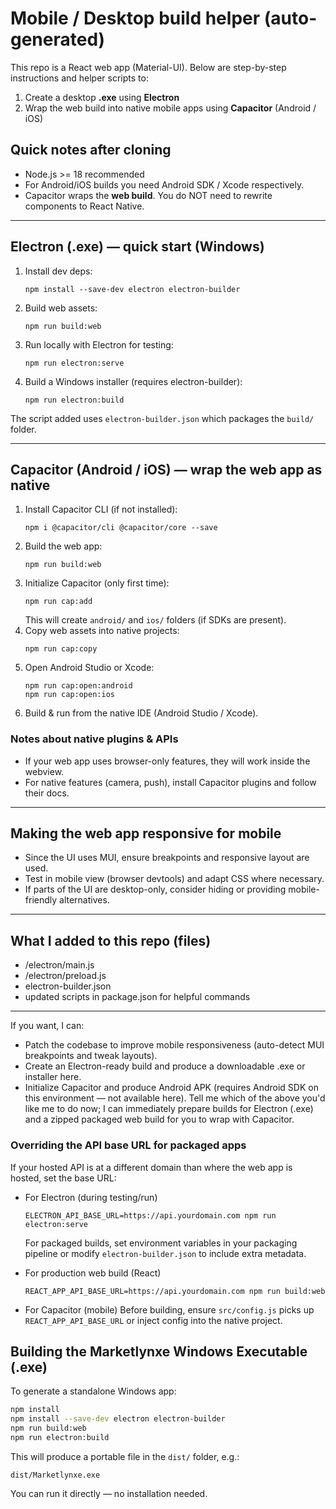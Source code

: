 # Mobile / Desktop build helper (auto-generated)

This repo is a React web app (Material-UI). Below are step-by-step instructions and helper scripts to:

1. Create a desktop **.exe** using **Electron**
2. Wrap the web build into native mobile apps using **Capacitor** (Android / iOS)

## Quick notes after cloning
- Node.js >= 18 recommended
- For Android/iOS builds you need Android SDK / Xcode respectively.
- Capacitor wraps the **web build**. You do NOT need to rewrite components to React Native.

---

## Electron (.exe) — quick start (Windows)
1. Install dev deps:
   ```
   npm install --save-dev electron electron-builder
   ```
2. Build web assets:
   ```
   npm run build:web
   ```
3. Run locally with Electron for testing:
   ```
   npm run electron:serve
   ```
4. Build a Windows installer (requires electron-builder):
   ```
   npm run electron:build
   ```
The script added uses `electron-builder.json` which packages the `build/` folder.

---

## Capacitor (Android / iOS) — wrap the web app as native
1. Install Capacitor CLI (if not installed):
   ```
   npm i @capacitor/cli @capacitor/core --save
   ```
2. Build the web app:
   ```
   npm run build:web
   ```
3. Initialize Capacitor (only first time):
   ```
   npm run cap:add
   ```
   This will create `android/` and `ios/` folders (if SDKs are present).
4. Copy web assets into native projects:
   ```
   npm run cap:copy
   ```
5. Open Android Studio or Xcode:
   ```
   npm run cap:open:android
   npm run cap:open:ios
   ```
6. Build & run from the native IDE (Android Studio / Xcode).

### Notes about native plugins & APIs
- If your web app uses browser-only features, they will work inside the webview.
- For native features (camera, push), install Capacitor plugins and follow their docs.

---

## Making the web app responsive for mobile
- Since the UI uses MUI, ensure breakpoints and responsive layout are used.
- Test in mobile view (browser devtools) and adapt CSS where necessary.
- If parts of the UI are desktop-only, consider hiding or providing mobile-friendly alternatives.

---

## What I added to this repo (files)
- /electron/main.js
- /electron/preload.js
- electron-builder.json
- updated scripts in package.json for helpful commands

---

If you want, I can:
- Patch the codebase to improve mobile responsiveness (auto-detect MUI breakpoints and tweak layouts).
- Create an Electron-ready build and produce a downloadable .exe or installer here.
- Initialize Capacitor and produce Android APK (requires Android SDK on this environment — not available here).
Tell me which of the above you'd like me to do now; I can immediately prepare builds for Electron (.exe) and a zipped packaged web build for you to wrap with Capacitor.


### Overriding the API base URL for packaged apps

If your hosted API is at a different domain than where the web app is hosted, set the base URL:

- For Electron (during testing/run)
  ```
  ELECTRON_API_BASE_URL=https://api.yourdomain.com npm run electron:serve
  ```
  For packaged builds, set environment variables in your packaging pipeline or modify `electron-builder.json` to include extra metadata.

- For production web build (React)
  ```
  REACT_APP_API_BASE_URL=https://api.yourdomain.com npm run build:web
  ```

- For Capacitor (mobile)
  Before building, ensure `src/config.js` picks up `REACT_APP_API_BASE_URL` or inject config into the native project.


## Building the Marketlynxe Windows Executable (.exe)

To generate a standalone Windows app:

```bash
npm install
npm install --save-dev electron electron-builder
npm run build:web
npm run electron:build
```

This will produce a portable file in the `dist/` folder, e.g.:
```
dist/Marketlynxe.exe
```

You can run it directly — no installation needed.
